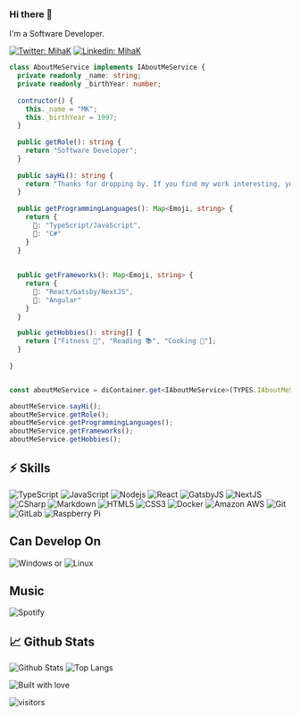 ### Hi there 👋

<!--
**mkloar/mkloar** is a ✨ _special_ ✨ repository because its `README.md` (this file) appears on your GitHub profile.

Here are some ideas to get you started:

- 🔭 I’m currently working on ...
- 🌱 I’m currently learning ...
- 👯 I’m looking to collaborate on ...
- 🤔 I’m looking for help with ...
- 💬 Ask me about ...
- 📫 How to reach me: ...
- 😄 Pronouns: ...
- ⚡ Fun fact: ...
-->
I'm a Software Developer.

[![Twitter: MihaK](https://img.shields.io/twitter/follow/MihaK87?style=social)](https://twitter.com/MihaK87)
[![Linkedin: MihaK](https://img.shields.io/badge/-mkloar-blue?style=flat-square&logo=Linkedin&logoColor=white&link=https://www.linkedin.com/in/mkloar/)](https://www.linkedin.com/in/mkloar/)

```typescript
class AboutMeService implements IAboutMeService {
  private readonly _name: string;
  private readonly _birthYear: number;
 
  contructor() {
    this._name = "MK";
    this._birthYear = 1997;
  }
  
  public getRole(): string {
    return "Software Developer";
  }
  
  public sayHi(): string {
    return "Thanks for dropping by. If you find my work interesting, you can ping me on Linkedin or Twitter.";
  }
  
  public getProgrammingLanguages(): Map<Emoji, string> {
    return {
      🥇: "TypeScript/JavaScript",
      🥈: "C#"
    }
  }
  
  
  public getFrameworks(): Map<Emoji, string> {
    return {
      🥇: "React/Gatsby/NextJS",
      🥈: "Angular"
    }
  }

  public getHobbies(): string[] {
    return ["Fitness 💪", "Reading 📚", "Cooking 🍔"];
  }
  
}


const aboutMeService = diContainer.get<IAboutMeService>(TYPES.IAboutMeService);

aboutMeService.sayHi();
aboutMeService.getRole();
aboutMeService.getProgrammingLanguages();
aboutMeService.getFrameworks();
aboutMeService.getHobbies();
```

## ⚡ Skills

![TypeScript](https://img.shields.io/badge/TypeScript-007ACC?style=for-the-badge&logo=typescript&logoColor=white)
![JavaScript](https://img.shields.io/badge/JavaScript-F7DF1E?style=for-the-badge&logo=javascript&logoColor=black)
![Nodejs](https://img.shields.io/badge/Node.js-339933?style=for-the-badge&logo=nodedotjs&logoColor=white)
![React](https://img.shields.io/badge/React-20232A?style=for-the-badge&logo=react&logoColor=61DAF)
![GatsbyJS](https://img.shields.io/badge/Gatsby-663399?style=for-the-badge&logo=gatsby&logoColor=white)
![NextJS](https://img.shields.io/badge/next.js-000000?style=for-the-badge&logo=nextdotjs&logoColor=white)
![CSharp](https://img.shields.io/badge/C%23-239120?style=for-the-badge&logo=c-sharp&logoColor=white)
![Markdown](https://img.shields.io/badge/Markdown-000000?style=for-the-badge&logo=markdown&logoColor=white)
![HTML5](https://img.shields.io/badge/HTML5-E34F26?style=for-the-badge&logo=html5&logoColor=white)
![CSS3](https://img.shields.io/badge/CSS3-1572B6?style=for-the-badge&logo=css3&logoColor=white)
![Docker](https://img.shields.io/badge/Docker-2CA5E0?style=for-the-badge&logo=docker&logoColor=white)
![Amazon AWS](https://img.shields.io/badge/Amazon_AWS-232F3E?style=for-the-badge&logo=amazon-aws&logoColor=white)
![Git](https://img.shields.io/badge/Git-F05032?style=for-the-badge&logo=git&logoColor=white)
![GitLab](https://img.shields.io/badge/GitLab-330F63?style=for-the-badge&logo=gitlab&logoColor=white)
![Raspberry Pi](https://img.shields.io/badge/RASPBERRY%20PI-C51A4A.svg?&style=for-the-badge&logo=raspberry%20pi&logoColor=white)

## Can Develop On

![Windows](https://img.shields.io/badge/Windows-0078D6?style=for-the-badge&logo=windows&logoColor=white) or 
![Linux](https://img.shields.io/badge/Ubuntu-E95420?style=for-the-badge&logo=ubuntu&logoColor=white)

## Music

![Spotify](https://img.shields.io/badge/Spotify-1ED760?&style=for-the-badge&logo=spotify&logoColor=white)

## 📈 Github Stats
![Github Stats](https://github-readme-stats.vercel.app/api?username=mkloar&count_private=true&show_icons=true&include_all_commits=true)
![Top Langs](https://github-readme-stats.vercel.app/api/top-langs/?username=mkloar&hide=TeX&layout=compact)

![Built with love](http://ForTheBadge.com/images/badges/built-with-love.svg)

![visitors](https://visitor-badge.glitch.me/badge?page_id=mkloar.mkloar)
